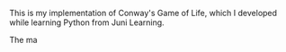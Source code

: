   This is my implementation of Conway's Game of Life, which I developed while learning Python from Juni Learning.

  The ma
